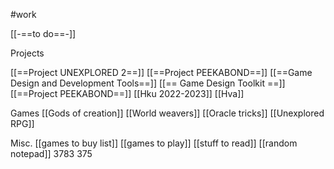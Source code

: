 #work


[[-==to do==-]]


Projects

[[==Project UNEXPLORED 2==]]
[[==Project PEEKABOND==]]
[[==Game Design and Development Tools==]]
[[== Game Design Toolkit ==]]
[[==Project PEEKABOND==]]
[[Hku 2022-2023]]
[[Hva]]

Games
[[Gods of creation]]
[[World weavers]]
[[Oracle tricks]]
[[Unexplored RPG]]

Misc.
[[games to buy list]]
[[games to play]]
[[stuff to read]]
[[random notepad]]
3783
375

